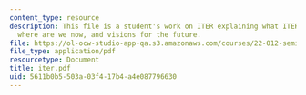 ```yaml
---
content_type: resource
description: This file is a student's work on ITER explaining what ITER is, its history,
  where are we now, and visions for the future.
file: https://ol-ocw-studio-app-qa.s3.amazonaws.com/courses/22-012-seminar-fusion-and-plasma-physics-spring-2006/5611b0b5503a03f417b4a4e087796630_iter.pdf
file_type: application/pdf
resourcetype: Document
title: iter.pdf
uid: 5611b0b5-503a-03f4-17b4-a4e087796630
---
```

